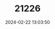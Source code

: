 ---
title: "21226"
category: "Sympetrum dilatatum"
draft: false
date: 2024-02-22 13:03:50
languages:
  English: ["St. Helena Darter"]
---